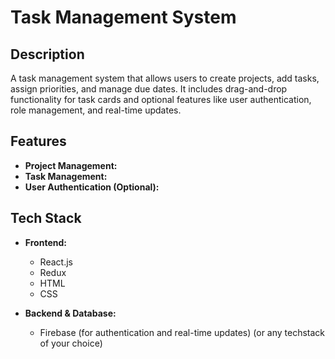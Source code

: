 # Task Management System

## Description
A task management system that allows users to create projects, add tasks, assign priorities, and manage due dates. It includes drag-and-drop functionality for task cards and optional features like user authentication, role management, and real-time updates.

## Features
- **Project Management:**
- **Task Management:**
- **User Authentication (Optional):**

## Tech Stack
- **Frontend:**
  - React.js
  - Redux
  - HTML
  - CSS
  
- **Backend & Database:**
  - Firebase (for authentication and real-time updates)
(or any techstack of your choice)
